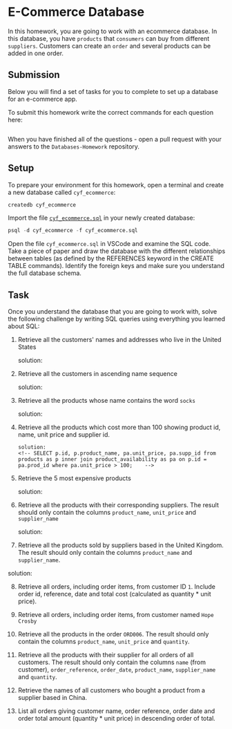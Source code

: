 # E-Commerce Database

In this homework, you are going to work with an ecommerce database. In this database, you have `products` that `consumers` can buy from different `suppliers`. Customers can create an `order` and several products can be added in one order.

## Submission

Below you will find a set of tasks for you to complete to set up a database for an e-commerce app.

To submit this homework write the correct commands for each question here:
```sql


```

When you have finished all of the questions - open a pull request with your answers to the `Databases-Homework` repository.

## Setup

To prepare your environment for this homework, open a terminal and create a new database called `cyf_ecommerce`:

```sql
createdb cyf_ecommerce
```

Import the file [`cyf_ecommerce.sql`](./cyf_ecommerce.sql) in your newly created database:

```sql
psql -d cyf_ecommerce -f cyf_ecommerce.sql
```

Open the file `cyf_ecommerce.sql` in VSCode and examine the SQL code. Take a piece of paper and draw the database with the different relationships between tables (as defined by the REFERENCES keyword in the CREATE TABLE commands). Identify the foreign keys and make sure you understand the full database schema.

## Task

Once you understand the database that you are going to work with, solve the following challenge by writing SQL queries using everything you learned about SQL:

1. Retrieve all the customers' names and addresses who live in the United States

    solution: 
    <!-- SELECT name,address FROM customers WHERE country='United States';-->

2. Retrieve all the customers in ascending name sequence

    solution:
     <!-- SELECT *  FROM customers ORDER BY name ASC; -->

3. Retrieve all the products whose name contains the word `socks`
  
    solution:
    <!-- SELECT * FROM products WHERE product_name LIKE '%socks%';  -->


4. Retrieve all the products which cost more than 100 showing product id, name, unit price and supplier id.

       solution:
       <!-- SELECT p.id, p.product_name, pa.unit_price, pa.supp_id from products as p inner join product_availability as pa on p.id = pa.prod_id where pa.unit_price > 100;    -->

5. Retrieve the 5 most expensive products
   
     solution:
      <!--  SELECT * from product_availability order by unit_price desc limit 5; -->

   
6. Retrieve all the products with their corresponding suppliers. The result should only contain the columns `product_name`, `unit_price` and `supplier_name`

    solution:
    <!--   select products.product_name, product_availability.unit_price, suppliers.supplier_name from products  inner join product_availability on products.id = product_availability.prod_id inner join suppliers  on suppliers.id = product_availability.supp_id;-->


7. Retrieve all the products sold by suppliers based in the United Kingdom. The result should only contain the columns `product_name` and `supplier_name`.

solution:
<!-- select products.product_name, suppliers.supplier_name from 
    products  
    inner join product_availability  on products.id = product_availability.prod_id
    inner join suppliers  on suppliers.id = product_availability.supp_id
    WHERE suppliers.country = 'United Kingdom'; -->

8. Retrieve all orders, including order items, from customer ID `1`. Include order id, reference, date and total cost (calculated as quantity * unit price).


9. Retrieve all orders, including order items, from customer named `Hope Crosby`
10. Retrieve all the products in the order `ORD006`. The result should only contain the columns `product_name`, `unit_price` and `quantity`.
11. Retrieve all the products with their supplier for all orders of all customers. The result should only contain the columns `name` (from customer), `order_reference`, `order_date`, `product_name`, `supplier_name` and `quantity`.
12. Retrieve the names of all customers who bought a product from a supplier based in China.
13. List all orders giving customer name, order reference, order date and order total amount (quantity * unit price) in descending order of total.


